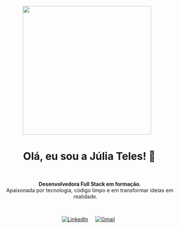 <div align="center">
  <img src="https://i.imgur.com/xgpyAMV.png" width="350" />
  <h1>
    Olá, eu sou a Júlia Teles! 👋
  </h1>
  <p>
    <strong>Desenvolvedora Full Stack em formação.</strong>
    <br>
    Apaixonada por tecnologia, código limpo e em transformar ideias em realidade.
  </p>
  <p>
    <a href="https://www.linkedin.com/in/dev-julia/" target="_blank"><img src="https://img.shields.io/badge/LinkedIn-8A2BE2?style=for-the-badge&logo=linkedin&logoColor=white" alt="LinkedIn"></a>
    <a href="mailto:juliarteeles@gmail.com" target="_blank"><img src="https://img.shields.io/badge/Gmail-DB7093?style=for-the-badge&logo=gmail&logoColor=white" alt="Gmail"></a>
  </p>
  <br>
</div>

</p>
